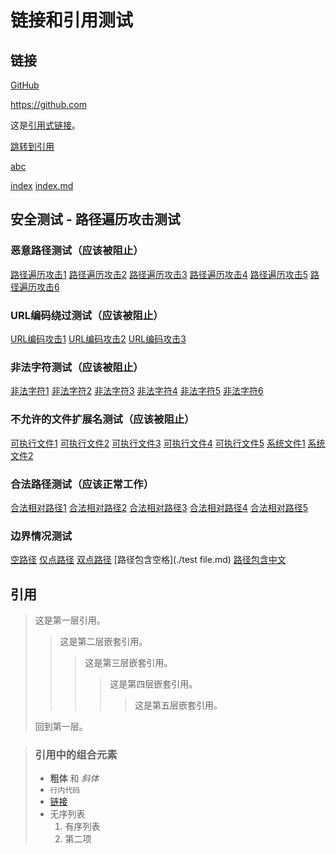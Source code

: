 # 链接和引用测试

## 链接

[GitHub](https://github.com 'GitHub 主页')

<https://github.com>

这是[引用式链接][1]。

[1]: https://github.com

[跳转到引用](#引用)

[abc](./test-tables.md)

[index](./index.md)
[index.md](./index.md)

## 安全测试 - 路径遍历攻击测试

### 恶意路径测试（应该被阻止）

[路径遍历攻击1](../../../etc/passwd)
[路径遍历攻击2](../../../../../../windows/system32/cmd.exe)
[路径遍历攻击3](~/.ssh/id_rsa)
[路径遍历攻击4](/etc/hosts)
[路径遍历攻击5](./../../../etc/passwd)
[路径遍历攻击6](../test-links-and-quotes.md/../../../etc/passwd)

### URL编码绕过测试（应该被阻止）

[URL编码攻击1](.%2e%2e%2fetc%2fpasswd)
[URL编码攻击2](..%2f..%2f..%2fetc%2fpasswd)
[URL编码攻击3](%2e%2e%2f%2e%2e%2fetc%2fpasswd)

### 非法字符测试（应该被阻止）

[非法字符1](./test<file.md)
[非法字符2](./test>file.md)
[非法字符3](./test:file.md)
[非法字符4](./test|file.md)
[非法字符5](./test?file.md)
[非法字符6](./test*file.md)

### 不允许的文件扩展名测试（应该被阻止）

[可执行文件1](./test.exe)
[可执行文件2](./test.bat)
[可执行文件3](./test.sh)
[可执行文件4](./test.py)
[可执行文件5](./test.js)
[系统文件1](./test.dll)
[系统文件2](./test.so)

### 合法路径测试（应该正常工作）

[合法相对路径1](./test-basic-syntax.md)
[合法相对路径2](../test-md/test-tables.md)
[合法相对路径3](test-code-blocks.md)
[合法相对路径4](./test-images.md)
[合法相对路径5](test-katex.md)

### 边界情况测试

[空路径]()
[仅点路径](./.)
[双点路径](./..)
[路径包含空格](./test file.md)
[路径包含中文](./测试文件.md)

## 引用

> 这是第一层引用。
>
> > 这是第二层嵌套引用。
> >
> > > 这是第三层嵌套引用。
> > >
> > > > 这是第四层嵌套引用。
> > > >
> > > > > 这是第五层嵌套引用。
>
> 回到第一层。

> ### 引用中的组合元素
>
> - **粗体** 和 _斜体_
> - `行内代码`
> - [链接](https://example.com)
> - 无序列表
>   1. 有序列表
>   2. 第二项
